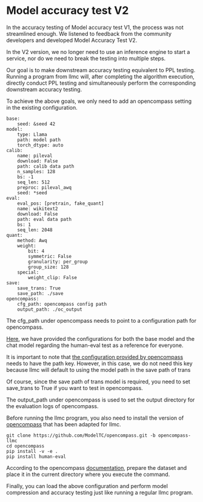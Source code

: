 # Model accuracy test V2

In the accuracy testing of Model accuracy test V1, the process was not streamlined enough. We listened to feedback from the community developers and developed Model Accuracy Test V2.

In the V2 version, we no longer need to use an inference engine to start a service, nor do we need to break the testing into multiple steps.

Our goal is to make downstream accuracy testing equivalent to PPL testing. Running a program from llmc will, after completing the algorithm execution, directly conduct PPL testing and simultaneously perform the corresponding downstream accuracy testing.

To achieve the above goals, we only need to add an opencompass setting in the existing configuration.


```
base:
    seed: &seed 42
model:
    type: Llama
    path: model path
    torch_dtype: auto
calib:
    name: pileval
    download: False
    path: calib data path
    n_samples: 128
    bs: -1
    seq_len: 512
    preproc: pileval_awq
    seed: *seed
eval:
    eval_pos: [pretrain, fake_quant]
    name: wikitext2
    download: False
    path: eval data path
    bs: 1
    seq_len: 2048
quant:
    method: Awq
    weight:
        bit: 4
        symmetric: False
        granularity: per_group
        group_size: 128
    special:
        weight_clip: False
save:
    save_trans: True
    save_path: ./save
opencompass:
    cfg_path: opencompass config path
    output_path: ./oc_output
```

The cfg_path under opencompass needs to point to a configuration path for opencompass.

[Here](https://github.com/ModelTC/llmc/tree/main/configs/opencompass), we have provided the configurations for both the base model and the chat model regarding the human-eval test as a reference for everyone.

It is important to note that [the configuration provided by opencompass](https://github.com/ModelTC/opencompass/blob/opencompass-llmc/configs/models/hf_llama/hf_llama3_8b.py) needs to have the path key. However, in this case, we do not need this key because llmc will default to using the model path in the save path of trans

Of course, since the save path of trans model is required, you need to set save_trans to True if you want to test in opencompass.

The output_path under opencompass is used to set the output directory for the evaluation logs of opencompass.

Before running the llmc program, you also need to install the version of [opencompass](https://github.com/ModelTC/opencompass/tree/opencompass-llmc) that has been adapted for llmc.

```
git clone https://github.com/ModelTC/opencompass.git -b opencompass-llmc
cd opencompass
pip install -v -e .
pip install human-eval
```

According to the opencompass [documentation](https://opencompass.readthedocs.io/en/latest/get_started/installation.html#dataset-preparation), prepare the dataset and place it in the current directory where you execute the command.

Finally, you can load the above configuration and perform model compression and accuracy testing just like running a regular llmc program.
